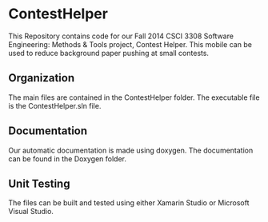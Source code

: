 ContestHelper
=============
This Repository contains code for our Fall 2014 CSCI 3308 Software Engineering: Methods & Tools project, Contest Helper. This mobile can be used to reduce background paper pushing at small contests.

## Organization
The main files are contained in the ContestHelper folder. The executable file is the ContestHelper.sln file.

## Documentation
Our automatic documentation is made using doxygen.  The documentation can be found in the Doxygen folder.

## Unit Testing
The files can be built and tested using either Xamarin Studio or Microsoft Visual Studio.
